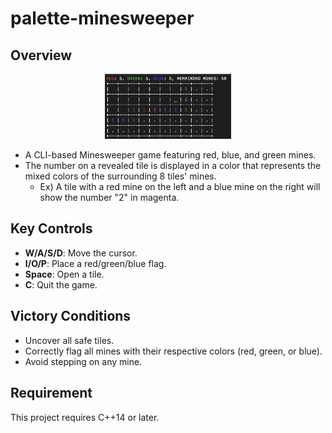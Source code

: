 # palette-minesweeper

## Overview
<div style="text-align: center">
  <img src="img/gameview.png" width=40%>
</div>

- A CLI-based Minesweeper game featuring red, blue, and green mines.
- The number on a revealed tile is displayed in a color that represents the mixed colors of the surrounding 8 tiles' mines.
    - Ex) A tile with a red mine on the left and a blue mine on the right will show the number "2" in magenta.

## Key Controls
- **W/A/S/D**: Move the cursor.  
- **I/O/P**: Place a red/green/blue flag.  
- **Space**: Open a tile.  
- **C**: Quit the game.  

## Victory Conditions
- Uncover all safe tiles.  
- Correctly flag all mines with their respective colors (red, green, or blue).  
- Avoid stepping on any mine.

## Requirement
This project requires C++14 or later.